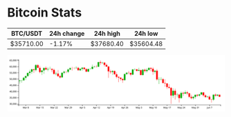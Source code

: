 # Bitcoin Stats

BTC/USDT|24h change|24h high|24h low|
|---|---|---|---|
|$35710.00|-1.17%|$37680.40|$35604.48|

<img src="./chart.svg">
